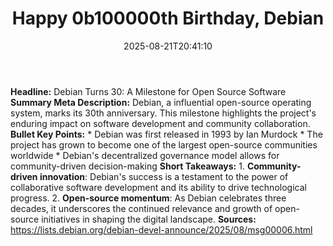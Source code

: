 ﻿---
title: "Happy 0b100000th Birthday, Debian"
date: "2025-08-21T20:41:10"
category: "Markets"
summary: ""
slug: "happy 0b100000th birthday debian"
source_urls:
  - "https://lists.debian.org/debian-devel-announce/2025/08/msg00006.html"
seo:
  title: "Happy 0b100000th Birthday, Debian | Hash n Hedge"
  description: ""
  keywords: ["news", "markets", "brief"]
---
**Headline:** Debian Turns 30: A Milestone for Open Source Software  **Summary Meta Description:** Debian, a influential open-source operating system, marks its 30th anniversary. This milestone highlights the project's enduring impact on software development and community collaboration.  **Bullet Key Points:**  * Debian was first released in 1993 by Ian Murdock * The project has grown to become one of the largest open-source communities worldwide * Debian's decentralized governance model allows for community-driven decision-making  **Short Takeaways:**  1. **Community-driven innovation**: Debian's success is a testament to the power of collaborative software development and its ability to drive technological progress. 2. **Open-source momentum**: As Debian celebrates three decades, it underscores the continued relevance and growth of open-source initiatives in shaping the digital landscape.  **Sources:**  https://lists.debian.org/debian-devel-announce/2025/08/msg00006.html 
